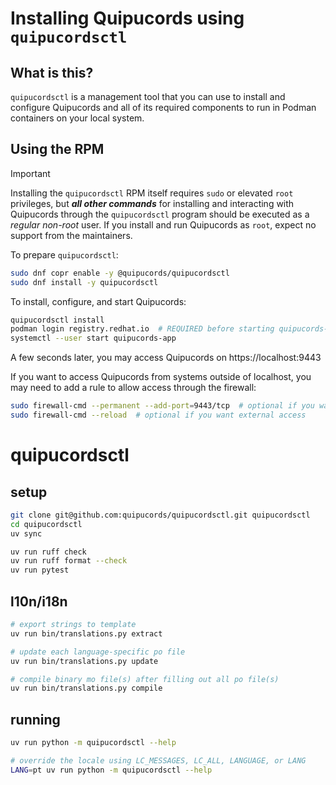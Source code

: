 # Installing Quipucords using `quipucordsctl`

## What is this?

`quipucordsctl` is a management tool that you can use to install and configure Quipucords and all of its required components to run in Podman containers on your local system.

## Using the RPM

> [!IMPORTANT]
> Installing the `quipucordsctl` RPM itself requires `sudo` or elevated `root` privileges, but ***all other commands*** for installing and interacting with Quipucords through the `quipucordsctl` program should be executed as a *regular non-root* user. If you install and run Quipucords as `root`, expect no support from the maintainers.

To prepare `quipucordsctl`:

```sh
sudo dnf copr enable -y @quipucords/quipucordsctl
sudo dnf install -y quipucordsctl
```


To install, configure, and start Quipucords:

```sh
quipucordsctl install
podman login registry.redhat.io  # REQUIRED before starting quipucords-app
systemctl --user start quipucords-app
```

A few seconds later, you may access Quipucords on https://localhost:9443

If you want to access Quipucords from systems outside of localhost, you may need to add a rule to allow access through the firewall:

```sh
sudo firewall-cmd --permanent --add-port=9443/tcp  # optional if you want external access
sudo firewall-cmd --reload  # optional if you want external access
```

# quipucordsctl

## setup

```sh
git clone git@github.com:quipucords/quipucordsctl.git quipucordsctl
cd quipucordsctl
uv sync

uv run ruff check
uv run ruff format --check
uv run pytest
```

## l10n/i18n

```sh
# export strings to template
uv run bin/translations.py extract

# update each language-specific po file
uv run bin/translations.py update

# compile binary mo file(s) after filling out all po file(s)
uv run bin/translations.py compile
```

## running

```sh
uv run python -m quipucordsctl --help

# override the locale using LC_MESSAGES, LC_ALL, LANGUAGE, or LANG 
LANG=pt uv run python -m quipucordsctl --help
```
